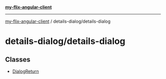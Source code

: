 [**my-flix-angular-client**](/README.md)

***

[my-flix-angular-client](../../modules.md) / details-dialog/details-dialog

# details-dialog/details-dialog

## Classes

- [DialogReturn](classes/DialogReturn.md)

